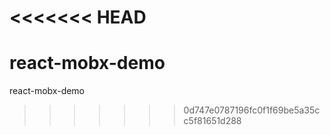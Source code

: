 <<<<<<< HEAD
=======
# react-mobx-demo
react-mobx-demo
>>>>>>> 0d747e0787196fc0f1f69be5a35cc5f81651d288
